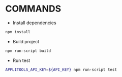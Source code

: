 # COMMANDS

- Install dependencies
```sh
npm install
```

- Build project
```sh
npm run-script build
```

- Run test
```sh
APPLITOOLS_API_KEY=${API_KEY} npm run-script test
```